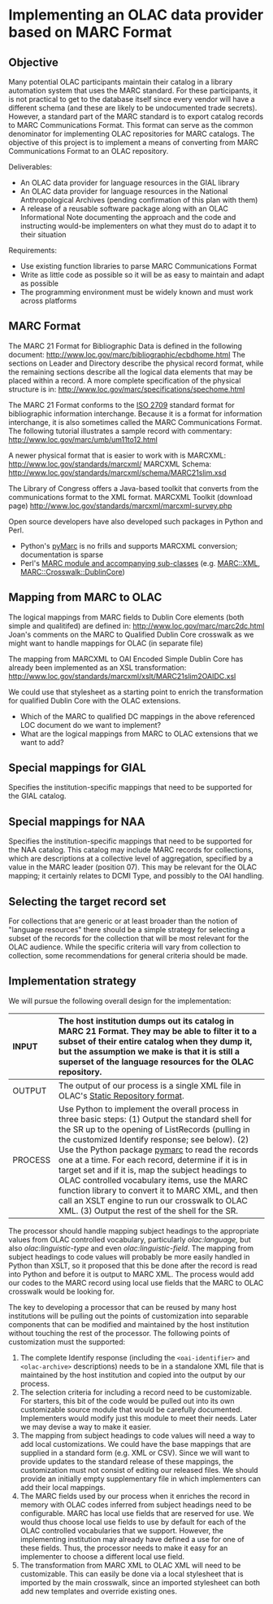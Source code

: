 # Implementing an OLAC data provider based on MARC Format #

## Objective ##

Many potential OLAC participants maintain their catalog in a library automation system that uses the MARC standard. For these participants, it is not practical to get to the database itself since every vendor will have a different schema (and these are likely to be undocumented trade secrets). However, a standard part of the MARC standard is to export catalog records to MARC Communications Format. This format can serve as the common denominator for implementing OLAC repositories for MARC catalogs. The objective of this project is to implement a means of converting from MARC Communications Format to an OLAC repository.

Deliverables:
  * An OLAC data provider for language resources in the GIAL library
  * An OLAC data provider for language resources in the National Anthropological Archives (pending confirmation of this plan with them)
  * A release of a reusable software package along with an OLAC Informational Note documenting the approach and the code and instructing would-be implementers on what they must do to adapt it to their situation

Requirements:
  * Use existing function libraries to parse MARC Communications Format
  * Write as little code as possible so it will be as easy to maintain and adapt as possible
  * The programming environment must be widely known and must work across platforms


## MARC Format ##

The MARC 21 Format for Bibliographic Data is defined in the following document: http://www.loc.gov/marc/bibliographic/ecbdhome.html The sections on Leader and Directory describe the physical record format, while the remaining sections describe all the logical data elements that may be placed within a record. A more complete specification of the physical structure is in: http://www.loc.gov/marc/specifications/spechome.html

The MARC 21 Format conforms to the [ISO 2709](http://en.wikipedia.org/wiki/ISO_2709) standard format for bibliographic information interchange. Because it is a format for information interchange, it is also sometimes called the MARC Communications Format. The following tutorial illustrates a sample record with commentary: http://www.loc.gov/marc/umb/um11to12.html

A newer physical format that is easier to work with is MARCXML: http://www.loc.gov/standards/marcxml/
MARCXML Schema: http://www.loc.gov/standards/marcxml/schema/MARC21slim.xsd

The Library of Congress offers a Java-based toolkit that converts from the communications format to the XML format.
MARCXML Toolkit (download page) http://www.loc.gov/standards/marcxml/marcxml-survey.php

Open source developers have also developed such packages in Python and Perl.
  * Python's [pyMarc](http://pypi.python.org/pypi/pymarc/) is no frills and supports MARCXML conversion; documentation is sparse
  * Perl's [MARC module and accompanying sub-classes](http://search.cpan.org/search?query=marc&mode=all) (e.g. [MARC::XML](http://search.cpan.org/author/BBIRTH/MARC-XML-0.4/XML.pm), [MARC::Crosswalk::DublinCore](http://search.cpan.org/%7Ebricas/MARC-Crosswalk-DublinCore-0.02/lib/MARC/Crosswalk/DublinCore.pm))

## Mapping from MARC to OLAC ##

The logical mappings from MARC fields to Dublin Core elements (both simple and qualitifed) are defined in: http://www.loc.gov/marc/marc2dc.html
Joan's comments on the MARC to Qualified Dublin Core crosswalk as we might want to handle mappings for OLAC (in separate file)

The mapping from MARCXML to OAI Encoded Simple Dublin Core has already been implemented as an XSL transformation: http://www.loc.gov/standards/marcxml/xslt/MARC21slim2OAIDC.xsl

We could use that stylesheet as a starting point to enrich the transformation for qualified Dublin Core with the OLAC extensions.
  * Which of the MARC to qualified DC mappings in the above referenced LOC document do we want to implement?
  * What are the logical mappings from MARC to OLAC extensions that we want to add?

## Special mappings for GIAL ##

Specifies the institution-specific mappings that need to be supported for the GIAL catalog.


## Special mappings for NAA ##

Specifies the institution-specific mappings that need to be supported for the NAA catalog.
This catalog may include MARC records for collections, which are descriptions at a collective level of aggregation, specified by a value in the MARC leader (position 07). This may be relevant for the OLAC mapping; it certainly relates to DCMI Type, and possibly to the OAI handling.

## Selecting the target record set ##

For collections that are generic or at least broader than the notion of "language resources" there should be a simple strategy for selecting a subset of the records for the collection that will be most relevant for the OLAC audience. While the specific criteria will vary from collection to collection, some recommendations for general criteria should be made.

## Implementation strategy ##

We will pursue the following overall design for the implementation:

| INPUT | The host institution dumps out its catalog in MARC 21 Format. They may be able to filter it to a subset of their entire catalog when they dump it, but the assumption we make is that it is still a superset of the language resources for the OLAC repository. |
|:------|:----------------------------------------------------------------------------------------------------------------------------------------------------------------------------------------------------------------------------------------------------------------|
| OUTPUT | The output of our process is a single XML file in OLAC's [Static Repository format](http://www.language-archives.org/OLAC/repositories.html). |
| PROCESS | Use Python to implement the overall process in three basic steps: (1) Output the standard shell for the SR up to the opening of ListRecords (pulling in the customized Identify response; see below). (2) Use the Python package [pymarc](http://pypi.python.org/pypi/pymarc/) to read the records one at a time. For each record, determine if it is in target set and if it is, map the subject headings to OLAC controlled vocabulary items, use the MARC function library to convert it to MARC XML, and then call an XSLT engine to run our crosswalk to OLAC XML. (3) Output the rest of the shell for the SR. |

The processor should handle mapping subject headings to the appropriate values from OLAC controlled vocabulary, particularly _olac:language,_ but also _olac:linguistic-type_ and even _olac:linguistic-field_. The mapping from subject headings to code values will probably be more easily handled in Python than XSLT, so it proposed that this be done after the record is read into Python and before it is output to MARC XML. The process would add our codes to the MARC record using local use fields that the MARC to OLAC crosswalk would be looking for.

The key to developing a processor that can be reused by many host institutions will be pulling out the points of customization into separable components that can be modified and maintained by the host institution without touching the rest of the processor. The following points of customization must the supported:
  1. The complete Identify response (including the `<oai-identifier>` and `<olac-archive>` descriptions) needs to be in a standalone XML file that is maintained by the host institution and copied into the output by our process.
  1. The selection criteria for including a record need to be customizable. For starters, this bit of the code would be pulled out into its own customizable source module that would be carefully documented. Implementers would modify just this module to meet their needs. Later we may devise a way to make it easier.
  1. The mapping from subject headings to code values will need a way to add local customizations. We could have the base mappings that are supplied in a standard form (e.g. XML or CSV). Since we will want to provide updates to the standard release of these mappings, the customization must not consist of editing our released files. We should provide an initially empty supplementary file in which implementers can add their local mappings.
  1. The MARC fields used by our process when it enriches the record in memory with OLAC codes inferred from subject headings need to be configurable. MARC has local use fields that are reserved for use. We would thus choose local use fields to use by default for each of the OLAC controlled vocabularies that we support. However, the implementing institution may already have defined a use for one of these fields. Thus, the processor needs to make it easy for an implementer to choose a different local use field.
  1. The transformation from MARC XML to OLAC XML will need to be customizable. This can easily be done via a local stylesheet that is imported by the main crosswalk, since an imported stylesheet can both add new templates and override existing ones.